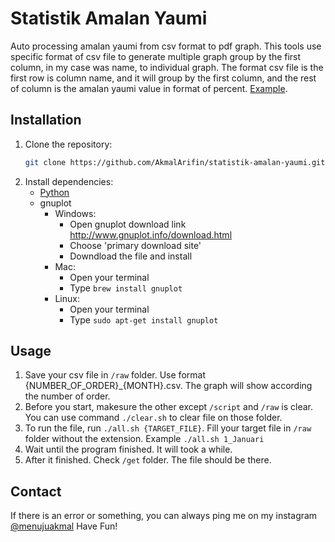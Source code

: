 # Statistik Amalan Yaumi
Auto processing amalan yaumi from csv format to pdf graph. This tools use specific format of csv file to generate multiple graph group by the first column, in my case was name, to individual graph.
The format csv file is the first row is column name, and it will group by the first column, and the rest of column is the amalan yaumi value in format of percent. [Example](https://drive.google.com/drive/folders/1VBYag4xRw9qGeMMOhzVbhz1MvhliTxou?usp=sharing).

## Installation
1. Clone the repository:
   ```bash
   git clone https://github.com/AkmalArifin/statistik-amalan-yaumi.git
   ```
2. Install dependencies:
   - [Python](https://www.python.org/downloads/)
   - gnuplot
       - Windows:
           - Open gnuplot download link http://www.gnuplot.info/download.html
           - Choose 'primary download site'
           - Downdload the file and install
       - Mac:
           - Open your terminal
           - Type `brew install gnuplot`
       - Linux:
           - Open your terminal
           - Type `sudo apt-get install gnuplot`
     
## Usage
1. Save your csv file in `/raw` folder. Use format {NUMBER_OF_ORDER}_{MONTH}.csv. The graph will show according the number of order.
2. Before you start, makesure the other except `/script` and `/raw` is clear. You can use command `./clear.sh` to clear file on those folder.
3. To run the file, run `./all.sh {TARGET_FILE}`. Fill your target file in `/raw` folder without the extension. Example `./all.sh 1_Januari`
4. Wait until the program finished. It will took a while.
5. After it finished. Check `/get` folder. The file should be there.

## Contact
If there is an error or something, you can always ping me on my instagram [@menujuakmal](https://www.instagram.com/menujuakmal/)
Have Fun!
